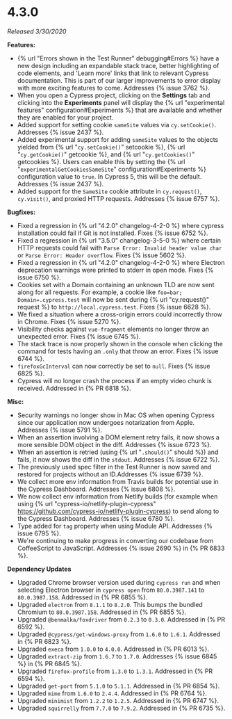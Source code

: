 # 4.3.0

*Released 3/30/2020*

**Features:**

- {% url "Errors shown in the Test Runner" debugging#Errors %} have a new design including an expandable stack trace, better highlighting of code elements, and 'Learn more' links that link to relevant Cypress documentation. This is part of our larger improvements to error display with more exciting features to come. Addresses {% issue 3762 %}.
- When you open a Cypress project, clicking on the **Settings** tab and clicking into the **Experiments** panel will display the {% url "experimental features" configuration#Experiments %} that are available and whether they are enabled for your project.
- Added support for setting cookie `sameSite` values via `cy.setCookie()`. Addresses {% issue 2437 %}.
- Added experimental support for adding `sameSite` values to the objects yielded from {% url "`cy.setCookie()`" setcookie %}, {% url "`cy.getCookie()`" getcookie %}, and {% url "`cy.getCookies()`" getcookies %}. Users can enable this by setting the {% url "`experimentalGetCookiesSameSite`" configuration#Experiments %} configuration value to `true`. In Cypress 5, this will be the default. Addresses {% issue 2437 %}.
- Added support for the `SameSite` cookie attribute in `cy.request()`, `cy.visit()`, and proxied HTTP requests. Addresses {% issue 6757 %}.

**Bugfixes:**

- Fixed a regression in {% url "4.2.0" changelog-4-2-0 %} where cypress installation could fail if Git is not installed. Fixes {% issue 6752 %}.
- Fixed a regression in {% url "3.5.0" changelog-3-5-0 %} where certain HTTP requests could fail with `Parse Error: Invalid header value char` or `Parse Error: Header overflow`. Fixes {% issue 5602 %}.
- Fixed a regression in {% url "4.2.0" changelog-4-2-0 %} where Electron deprecation warnings were printed to stderr in open mode. Fixes {% issue 6750 %}.
- Cookies set with a Domain containing an unknown TLD are now sent along for all requests. For example, a cookie like `foo=bar; Domain=.cypress.test` will now be sent during {% url "cy.request()" request %} to `http://local.cypress.test`. Fixes {% issue 6628 %}.
- We fixed a situation where a cross-origin errors could incorrectly throw in Chrome. Fixes {% issue 5270 %}.
- Visibility checks against `vue-fragment` elements no longer throw an unexpected error. Fixes {% issue 6745 %}.
- The stack trace is now properly shown in the console when clicking the command for tests having an `.only` that throw an error. Fixes {% issue 6744 %}.
- `firefoxGcInterval` can now correctly be set to `null`. Fixes {% issue 6825 %}.
- Cypress will no longer crash the process if an empty video chunk is received. Addressed in {% PR 6818 %}.

**Misc:**

- Security warnings no longer show in Mac OS when opening Cypress since our application now undergoes notarization from Apple. Addresses {% issue 5791 %}.
- When an assertion involving a DOM element retry fails, it now shows a more sensible DOM object in the diff. Addresses {% issue 6723 %}.
- When an assertion is retried (using {% url "`.should()`" should %}) and fails, it now shows the diff in the `stdout`. Addresses {% issue 6722 %}.
- The previously used spec filter in the Test Runner is now saved and restored for projects without an ID.Addresses {% issue 6739 %}.
- We collect more env information from Travis builds for potential use in the Cypress Dashboard. Addresses {% issue 6808 %}.
- We now collect env information from Netlify builds (for example when using {% url "cypress-io/netlify-plugin-cypress" https://github.com/cypress-io/netlify-plugin-cypress) to send along to the Cypress Dashboard. Addresses {% issue 6780 %}.
- Type added for `tag` property when using Module API. Addresses {% issue 6795 %}.
- We're continuing to make progress in converting our codebase from CoffeeScript to JavaScript. Addresses {% issue 2690 %} in {% PR 6833 %}.

**Dependency Updates**

- Upgraded Chrome browser version used during `cypress run` and when selecting Electron browser in `cypress open` from `80.0.3987.141` to `80.0.3987.158`. Addressed in {% PR 6855 %}.
- Upgraded `electron` from `8.1.1` to `8.2.0`. This bumps the bundled Chromium to `80.0.3987.158`. Addressed in {% PR 6855 %}.
- Upgraded `@benmalka/foxdriver` from `0.2.3` to `0.3.0`. Addressed in {% PR 6592 %}.
- Upgraded `@cypress/get-windows-proxy` from `1.6.0` to `1.6.1`. Addressed in {% PR 6823 %}.
- Upgraded `execa` from `1.0.0` to `4.0.0`. Addressed in {% PR 6013 %}.
- Upgraded `extract-zip` from `1.6.7` to `1.7.0`. Addresses {% issue 6845 %} in {% PR 6845 %}.
- Upgraded `firefox-profile` from `1.3.0` to `1.3.1`. Addressed in {% PR 6594 %}.
- Upgraded `get-port` from `5.1.0` to `5.1.1`. Addressed in {% PR 6854 %}.
- Upgraded `mime` from `1.6.0` to `2.4.4`. Addressed in {% PR 6764 %}.
- Upgraded `minimist` from `1.2.2` to `1.2.5`. Addressed in {% PR 6747 %}.
- Upgraded `squirrelly` from `7.7.0` to `7.9.2`. Addressed in {% PR 6735 %}.
